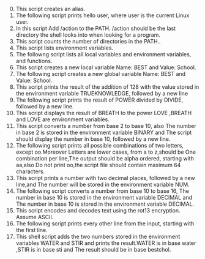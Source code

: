 0. This script creates an alias.
1. The following script prints hello user, where user is the current Linux user.
2. In this script Add /action to the PATH. /action should be the last directory the shell looks into when looking for a program.
3. This script  counts the number of directories in the PATH..
4. This script lists environment variables.
5. The followng script lists all local variables and environment variables, and functions.
6. This script creates a new local variable Name: BEST and Value: School.
7. The following script creates a new global variable Name: BEST and Value: School.
8. This script  prints the result of the addition of 128 with the value stored in the environment variable TRUEKNOWLEDGE, followed by a new line
9.  The following script prints the result of POWER divided by DIVIDE, followed by a new line.
10. This script displays the result of BREATH to the power LOVE ,BREATH and LOVE are environment variables.
11. This script converts a number from base 2 to base 10, also The number in base 2 is stored in the environment variable BINARY and The script should display the number in base 10, followed by a new line.
12. The following script prints all possible combinations of two letters, except oo.Moreover Letters are lower cases, from a to z,should be One combination per line,The output should be alpha ordered, starting with aa,also Do not print oo,the script file should contain maximum 64 characters.
13. This script prints a number with two decimal places, followed by a new line,and The number will be stored in the environment variable NUM.
14. The following script converts a number from base 10 to base 16, The number in base 10 is stored in the environment variable DECIMAL and The number in base 10 is stored in the environment variable DECIMAL.
15. This script encodes and decodes text using the rot13 encryption. Assume ASCII.
16. The following script  prints every other line from the input, starting with the first line.
17. This shell script adds the two numbers stored in the environment variables WATER and STIR and prints the result.WATER is in base water ,STIR is in base sti and The result should be in base bestchol. 
